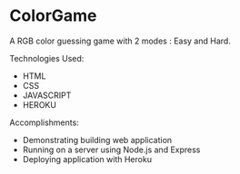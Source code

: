 # ColorGame

A RGB color guessing game with 2 modes : Easy and Hard.

Technologies Used:
- HTML 
- CSS
- JAVASCRIPT
- HEROKU

Accomplishments:
- Demonstrating building web application
- Running on a server using Node.js and Express
- Deploying application with Heroku


